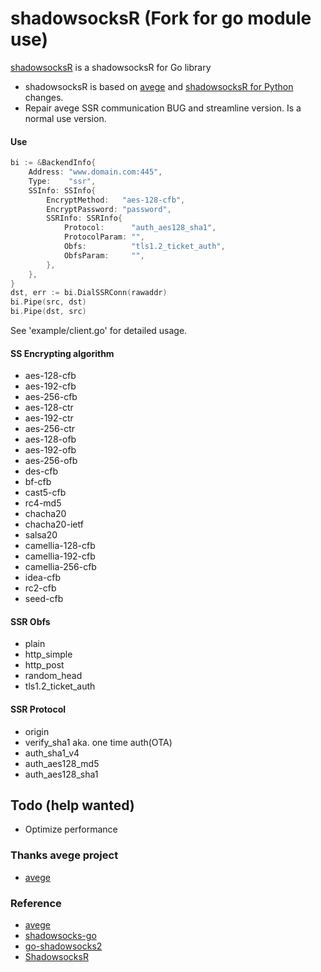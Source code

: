# shadowsocksR (Fork for go module use)

[shadowsocksR](https://github.com/ciiiii/shadowsocksR) is a shadowsocksR for Go library

- shadowsocksR is based on [avege](https://github.com/avege/avege) and [shadowsocksR for Python](https://github.com/shadowsocksr-backup/shadowsocksr) changes.
- Repair avege SSR communication BUG and streamline version. Is a normal use version.

#### Use

```go
bi := &BackendInfo{
	Address: "www.domain.com:445",
	Type:    "ssr",
	SSInfo: SSInfo{
		EncryptMethod:   "aes-128-cfb",
		EncryptPassword: "password",
		SSRInfo: SSRInfo{
			Protocol:      "auth_aes128_sha1",
			ProtocolParam: "",
			Obfs:          "tls1.2_ticket_auth",
			ObfsParam:     "",
		},
	},
}
dst, err := bi.DialSSRConn(rawaddr)
bi.Pipe(src, dst)
bi.Pipe(dst, src)
```

See 'example/client.go' for detailed usage.

#### SS Encrypting algorithm

- aes-128-cfb
- aes-192-cfb
- aes-256-cfb
- aes-128-ctr
- aes-192-ctr
- aes-256-ctr
- aes-128-ofb
- aes-192-ofb
- aes-256-ofb
- des-cfb
- bf-cfb
- cast5-cfb
- rc4-md5
- chacha20
- chacha20-ietf
- salsa20
- camellia-128-cfb
- camellia-192-cfb
- camellia-256-cfb
- idea-cfb
- rc2-cfb
- seed-cfb

#### SSR Obfs

- plain
- http_simple
- http_post
- random_head
- tls1.2_ticket_auth

#### SSR Protocol

- origin
- verify_sha1 aka. one time auth(OTA)
- auth_sha1_v4
- auth_aes128_md5
- auth_aes128_sha1

## Todo (help wanted)

- Optimize performance

### Thanks avege project

- [avege](https://github.com/avege/avege)

### Reference

- [avege](https://github.com/avege/avege)
- [shadowsocks-go](https://github.com/shadowsocks/shadowsocks-go)
- [go-shadowsocks2](https://github.com/shadowsocks/go-shadowsocks2)
- [ShadowsocksR](https://github.com/shadowsocksr-backup/shadowsocksr)
